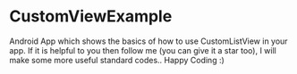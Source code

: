 # CustomViewExample
Android App which shows the basics of how to use CustomListView in your app.
 If it is helpful to you then follow me (you can give it a star too), I will make some more useful standard codes.. Happy Coding :)
